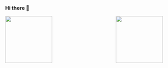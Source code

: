 ### Hi there 👋

<a href="https://github.com/yadi09/github-readme-stats">
  <img height=150 align="right" src="https://github-readme-stats.vercel.app/api?username=yadi09" />
</a>
<a href="https://github.com/yadi09/convoychat">
  <img height=150 align="left" src="https://github-readme-stats.vercel.app/api/top-langs?username=yadi09&layout=compact&langs_count=8&card_width=320" />
</a>

